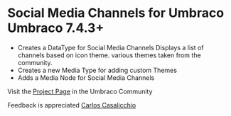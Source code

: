# Social Media Channels for Umbraco Umbraco 7.4.3+

- Creates a DataType for Social Media Channels
	Displays a list of channels based on icon theme. various themes taken from the community. 
- Creates a new Media Type for adding custom Themes
- Adds a Media Node for Social Media Channels

Visit the [Project Page](https://our.umbraco.org/projects/website-utilities/social-media-channels/) in the Umbraco Community

Feedback is appreciated
[Carlos Casalicchio](mailto:carlos.casalicchio@gmail.com)